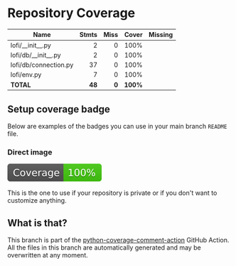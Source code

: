 # Repository Coverage



| Name                    |    Stmts |     Miss |    Cover |   Missing |
|------------------------ | -------: | -------: | -------: | --------: |
| lofi/\_\_init\_\_.py    |        2 |        0 |     100% |           |
| lofi/db/\_\_init\_\_.py |        2 |        0 |     100% |           |
| lofi/db/connection.py   |       37 |        0 |     100% |           |
| lofi/env.py             |        7 |        0 |     100% |           |
|               **TOTAL** |   **48** |    **0** | **100%** |           |


## Setup coverage badge

Below are examples of the badges you can use in your main branch `README` file.

### Direct image

[![Coverage badge](https://github.com/RomeoDespres/lofi/raw/python-coverage-comment-action-data/badge.svg)](https://github.com/RomeoDespres/lofi/tree/python-coverage-comment-action-data)

This is the one to use if your repository is private or if you don't want to customize anything.



## What is that?

This branch is part of the
[python-coverage-comment-action](https://github.com/marketplace/actions/python-coverage-comment)
GitHub Action. All the files in this branch are automatically generated and may be
overwritten at any moment.